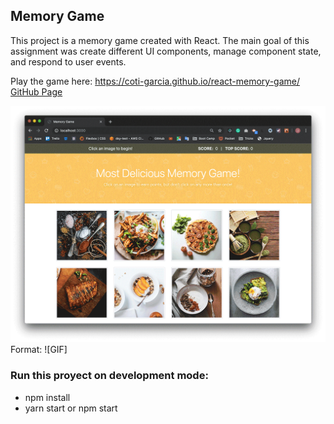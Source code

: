 ## Memory Game

This project is a memory game created with React. The main goal of this assignment was create different UI components, manage component state, and respond to user events.

Play the game here:
https://coti-garcia.github.io/react-memory-game/
[GitHub Page](https://coti-garcia.github.io/react-memory-game/)

![GIF DEMO](./public/assets/demo.gif)
Format: ![GIF]

### Run this proyect on development mode:

- npm install
- yarn start or npm start
